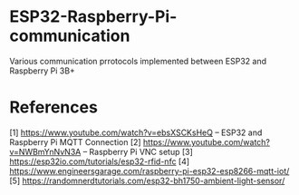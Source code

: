 # ESP32-Raspberry-Pi-communication
Various communication prrotocols implemented between ESP32 and Raspberry Pi 3B+
# References
[1]	 https://www.youtube.com/watch?v=ebsXSCKsHeQ – ESP32 and Raspberry Pi MQTT Connection
[2]	 https://www.youtube.com/watch?v=NWBmYnNvN3A – Raspberry Pi VNC setup
[3]	 https://esp32io.com/tutorials/esp32-rfid-nfc
[4]	 https://www.engineersgarage.com/raspberry-pi-esp32-esp8266-mqtt-iot/
[5]	 https://randomnerdtutorials.com/esp32-bh1750-ambient-light-sensor/
